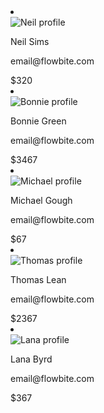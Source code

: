 <List tag="ul" list="none" class="max-w-md divide-y divide-gray-200 dark:divide-gray-700">
    <Li liclass="pb-3 sm:pb-4">
      <div class="flex items-center space-x-4 rtl:space-x-reverse">
        <div class="flex-shrink-0">
          <img class="w-8 h-8 rounded-full" src="/images/profile-picture-1.webp" alt="Neil profile" />
        </div>
        <div class="flex-1 min-w-0">
          <p class="text-sm font-medium text-gray-900 truncate dark:text-white">Neil Sims</p>
          <p class="text-sm text-gray-500 truncate dark:text-gray-400">email@flowbite.com</p>
        </div>
        <div class="inline-flex items-center text-base font-semibold text-gray-900 dark:text-white">$320</div>
      </div>
    </Li>
    <Li liclass="py-3 sm:py-4">
      <div class="flex items-center space-x-4 rtl:space-x-reverse">
        <div class="flex-shrink-0">
          <img class="w-8 h-8 rounded-full" src="/images/profile-picture-2.webp" alt="Bonnie profile" />
        </div>
        <div class="flex-1 min-w-0">
          <p class="text-sm font-medium text-gray-900 truncate dark:text-white">Bonnie Green</p>
          <p class="text-sm text-gray-500 truncate dark:text-gray-400">email@flowbite.com</p>
        </div>
        <div class="inline-flex items-center text-base font-semibold text-gray-900 dark:text-white">$3467</div>
      </div>
    </Li>
    <Li liclass="py-3 sm:py-4">
      <div class="flex items-center space-x-4 rtl:space-x-reverse">
        <div class="flex-shrink-0">
          <img class="w-8 h-8 rounded-full" src="/images/profile-picture-3.webp" alt="Michael profile" />
        </div>
        <div class="flex-1 min-w-0">
          <p class="text-sm font-medium text-gray-900 truncate dark:text-white">Michael Gough</p>
          <p class="text-sm text-gray-500 truncate dark:text-gray-400">email@flowbite.com</p>
        </div>
        <div class="inline-flex items-center text-base font-semibold text-gray-900 dark:text-white">$67</div>
      </div>
    </Li>
    <Li liclass="py-3 sm:py-4">
      <div class="flex items-center space-x-4 rtl:space-x-reverse">
        <div class="flex-shrink-0">
          <img class="w-8 h-8 rounded-full" src="/images/profile-picture-4.webp" alt="Thomas profile" />
        </div>
        <div class="flex-1 min-w-0">
          <p class="text-sm font-medium text-gray-900 truncate dark:text-white">Thomas Lean</p>
          <p class="text-sm text-gray-500 truncate dark:text-gray-400">email@flowbite.com</p>
        </div>
        <div class="inline-flex items-center text-base font-semibold text-gray-900 dark:text-white">$2367</div>
      </div>
    </Li>
    <Li liclass="py-3 sm:py-4">
      <div class="flex items-center space-x-4 rtl:space-x-reverse">
        <div class="flex-shrink-0">
          <img class="w-8 h-8 rounded-full" src="/images/profile-picture-5.webp" alt="Lana profile" />
        </div>
        <div class="flex-1 min-w-0">
          <p class="text-sm font-medium text-gray-900 truncate dark:text-white">Lana Byrd</p>
          <p class="text-sm text-gray-500 truncate dark:text-gray-400">email@flowbite.com</p>
        </div>
        <div class="inline-flex items-center text-base font-semibold text-gray-900 dark:text-white">$367</div>
      </div>
    </Li>
</List>